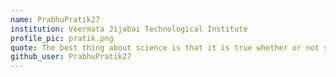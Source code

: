 ```yaml
---
name: PrabhuPratik27  
institution: Veermata Jijabai Technological Institute  
profile_pic: pratik.png  
quote: The best thing about science is that it is true whether or not you want to believe it  
github_user: PrabhuPratik27  
---
```

